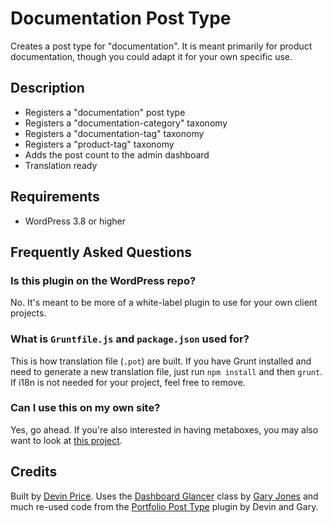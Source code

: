 # Documentation Post Type

Creates a post type for "documentation". It is meant primarily for product documentation, though you could adapt it for your own specific use.

## Description

* Registers a "documentation" post type
* Registers a "documentation-category" taxonomy
* Registers a "documentation-tag" taxonomy
* Registers a "product-tag" taxonomy
* Adds the post count to the admin dashboard
* Translation ready

## Requirements

* WordPress 3.8 or higher

## Frequently Asked Questions

### Is this plugin on the WordPress repo?

No.  It's meant to be more of a white-label plugin to use for your own client projects.

### What is `Gruntfile.js` and `package.json` used for?

This is how translation file (`.pot`) are built. If you have Grunt installed and need to generate a new translation file, just run `npm install` and then `grunt`. If i18n is not needed for your project, feel free to remove.

### Can I use this on my own site?

Yes, go ahead. If you're also interested in having metaboxes, you may also want to look at [this project](https://github.com/devinsays/team-post-type).

## Credits

Built by [Devin Price](http://wptheming.com).  Uses the [Dashboard Glancer](https://github.com/GaryJones/Gamajo-Dashboard-Glancer) class by [Gary Jones](https://gamajo.com) and much re-used code from the [Portfolio Post Type](https://github.com/devinsays/portfolio-post-type) plugin by Devin and Gary.
